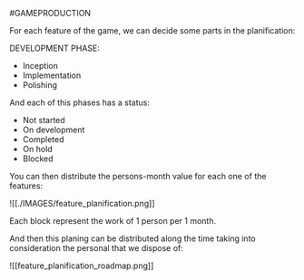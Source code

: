 #GAMEPRODUCTION 


For each feature of the game, we can decide some parts in the planification: 

DEVELOPMENT PHASE: 
* Inception
* Implementation
* Polishing

And each of this phases has a status: 

* Not started
* On development
* Completed
* On hold
* Blocked

You can then distribute the persons-month value for each one of the features: 

![[./IMAGES/feature_planification.png]]

Each block represent the work of 1 person per 1 month. 


And then this planing can be distributed along the time taking into consideration the personal that we dispose of:

![[feature_planification_roadmap.png]]